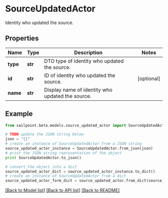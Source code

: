 # SourceUpdatedActor

Identity who updated the source.

## Properties
Name | Type | Description | Notes
------------ | ------------- | ------------- | -------------
**type** | **str** | DTO type of identity who updated the source. | 
**id** | **str** | ID of identity who updated the source. | [optional] 
**name** | **str** | Display name of identity who updated the source. | 

## Example

```python
from sailpoint.beta.models.source_updated_actor import SourceUpdatedActor

# TODO update the JSON string below
json = "{}"
# create an instance of SourceUpdatedActor from a JSON string
source_updated_actor_instance = SourceUpdatedActor.from_json(json)
# print the JSON string representation of the object
print SourceUpdatedActor.to_json()

# convert the object into a dict
source_updated_actor_dict = source_updated_actor_instance.to_dict()
# create an instance of SourceUpdatedActor from a dict
source_updated_actor_form_dict = source_updated_actor.from_dict(source_updated_actor_dict)
```
[[Back to Model list]](../README.md#documentation-for-models) [[Back to API list]](../README.md#documentation-for-api-endpoints) [[Back to README]](../README.md)


